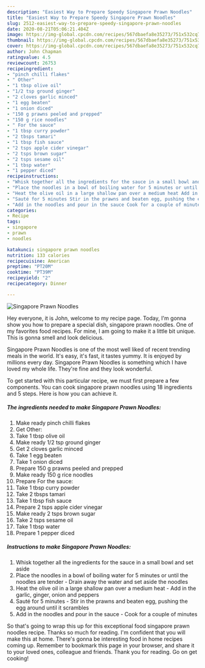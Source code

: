 ```yaml
---
description: "Easiest Way to Prepare Speedy Singapore Prawn Noodles"
title: "Easiest Way to Prepare Speedy Singapore Prawn Noodles"
slug: 2512-easiest-way-to-prepare-speedy-singapore-prawn-noodles
date: 2020-08-21T05:06:21.404Z
image: https://img-global.cpcdn.com/recipes/567dbaefa8e35273/751x532cq70/singapore-prawn-noodles-recipe-main-photo.jpg
thumbnail: https://img-global.cpcdn.com/recipes/567dbaefa8e35273/751x532cq70/singapore-prawn-noodles-recipe-main-photo.jpg
cover: https://img-global.cpcdn.com/recipes/567dbaefa8e35273/751x532cq70/singapore-prawn-noodles-recipe-main-photo.jpg
author: John Chapman
ratingvalue: 4.5
reviewcount: 26753
recipeingredient:
- "pinch chilli flakes"
- " Other"
- "1 tbsp olive oil"
- "1/2 tsp ground ginger"
- "2 cloves garlic minced"
- "1 egg beaten"
- "1 onion diced"
- "150 g prawns peeled and prepped"
- "150 g rice noodles"
- " For the sauce"
- "1 tbsp curry powder"
- "2 tbsps tamari"
- "1 tbsp fish sauce"
- "2 tsps apple cider vinegar"
- "2 tsps brown sugar"
- "2 tsps sesame oil"
- "1 tbsp water"
- "1 pepper diced"
recipeinstructions:
- "Whisk together all the ingredients for the sauce in a small bowl and set aside"
- "Place the noodles in a bowl of boiling water for 5 minutes or until the noodles are tender Drain away the water and set aside the noodles"
- "Heat the olive oil in a large shallow pan over a medium heat Add in the garlic, ginger, onion and peppers"
- "Sauté for 5 minutes Stir in the prawns and beaten egg, pushing the egg around until it scrambles"
- "Add in the noodles and pour in the sauce Cook for a couple of minutes"
categories:
- Recipe
tags:
- singapore
- prawn
- noodles

katakunci: singapore prawn noodles 
nutrition: 133 calories
recipecuisine: American
preptime: "PT20M"
cooktime: "PT39M"
recipeyield: "2"
recipecategory: Dinner

---
```



![Singapore Prawn Noodles](https://img-global.cpcdn.com/recipes/567dbaefa8e35273/751x532cq70/singapore-prawn-noodles-recipe-main-photo.jpg)

Hey everyone, it is John, welcome to my recipe page. Today, I'm gonna show you how to prepare a special dish, singapore prawn noodles. One of my favorites food recipes. For mine, I am going to make it a little bit unique. This is gonna smell and look delicious.



Singapore Prawn Noodles is one of the most well liked of recent trending meals in the world. It's easy, it's fast, it tastes yummy. It is enjoyed by millions every day. Singapore Prawn Noodles is something which I have loved my whole life. They're fine and they look wonderful.


To get started with this particular recipe, we must first prepare a few components. You can cook singapore prawn noodles using 18 ingredients and 5 steps. Here is how you can achieve it.

<!--inarticleads1-->

##### The ingredients needed to make Singapore Prawn Noodles:

1. Make ready pinch chilli flakes
1. Get  Other:
1. Take 1 tbsp olive oil
1. Make ready 1/2 tsp ground ginger
1. Get 2 cloves garlic minced
1. Take 1 egg beaten
1. Take 1 onion diced
1. Prepare 150 g prawns peeled and prepped
1. Make ready 150 g rice noodles
1. Prepare  For the sauce:
1. Take 1 tbsp curry powder
1. Take 2 tbsps tamari
1. Take 1 tbsp fish sauce
1. Prepare 2 tsps apple cider vinegar
1. Make ready 2 tsps brown sugar
1. Take 2 tsps sesame oil
1. Take 1 tbsp water
1. Prepare 1 pepper diced




<!--inarticleads2-->

##### Instructions to make Singapore Prawn Noodles:

1. Whisk together all the ingredients for the sauce in a small bowl and set aside
1. Place the noodles in a bowl of boiling water for 5 minutes or until the noodles are tender - Drain away the water and set aside the noodles
1. Heat the olive oil in a large shallow pan over a medium heat - Add in the garlic, ginger, onion and peppers
1. Sauté for 5 minutes - Stir in the prawns and beaten egg, pushing the egg around until it scrambles
1. Add in the noodles and pour in the sauce - Cook for a couple of minutes




So that's going to wrap this up for this exceptional food singapore prawn noodles recipe. Thanks so much for reading. I'm confident that you will make this at home. There's gonna be interesting food in home recipes coming up. Remember to bookmark this page in your browser, and share it to your loved ones, colleague and friends. Thank you for reading. Go on get cooking!
